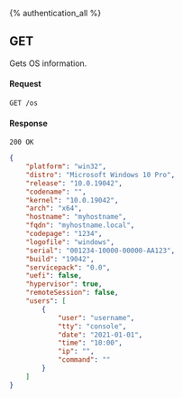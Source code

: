 {% authentication_all %}

## GET

Gets OS information.

#### Request

`GET /os`

#### Response

`200 OK`

```json
{
    "platform": "win32",
    "distro": "Microsoft Windows 10 Pro",
    "release": "10.0.19042",
    "codename": "",
    "kernel": "10.0.19042",
    "arch": "x64",
    "hostname": "myhostname",
    "fqdn": "myhostname.local",
    "codepage": "1234",
    "logofile": "windows",
    "serial": "001234-10000-00000-AA123",
    "build": "19042",
    "servicepack": "0.0",
    "uefi": false,
    "hypervisor": true,
    "remoteSession": false,
    "users": [
        {
            "user": "username",
            "tty": "console",
            "date": "2021-01-01",
            "time": "10:00",
            "ip": "",
            "command": ""
        }
    ]
}
```
